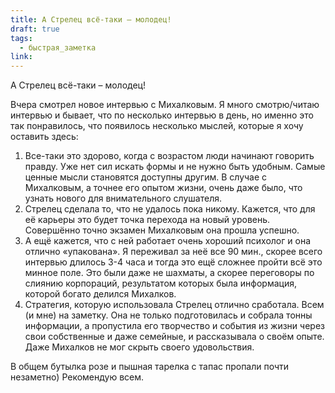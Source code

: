 ```yaml
---
title: А Стрелец всё-таки – молодец!
draft: true
tags:
  - быстрая_заметка
link:
---
```

А Стрелец всё-таки – молодец! 

Вчера смотрел новое интервью с Михалковым. 
Я много смотрю/читаю интервью и бывает, что по несколько интервью в день, но именно это так понравилось, что появилось несколько мыслей, которые я хочу оставить здесь:
1. Все-таки это здорово, когда с возрастом люди начинают говорить правду. Уже нет сил искать формы и не нужно быть удобным. Самые ценные мысли становятся доступны другим. В случае с Михалковым, а точнее его опытом жизни, очень даже было, что узнать нового для внимательного слушателя.
2. Cтрелец сделала то, что не удалось пока никому. Кажется, что для её карьеры это будет точка перехода на новый уровень. Совершённо точно экзамен Михалковым она прошла успешно.
3. А ещё кажется, что с ней работает очень хороший психолог и она отлично «упакована». Я переживал за неё все 90 мин., скорее всего интервью длилось 3-4 часа и тогда это ещё сложнее пройти всё это минное поле. Это были даже не шахматы, а скорее переговоры по слиянию корпораций, результатом которых была информация, которой богато делился Михалков.
4. Стратегия, которую использовала Стрелец отлично сработала. Всем (и мне) на заметку. Она не только подготовилась и собрала тонны информации, а пропустила его творчество и события из жизни через свои собственные и даже семейные, и рассказывала о своём опыте. Даже Михалков не мог скрыть своего удовольствия.

В общем бутылка розе и пышная тарелка с тапас пропали почти незаметно) Рекомендую всем.